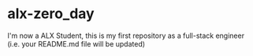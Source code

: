 # alx-zero_day
I'm now a ALX Student, this is my first repository as a full-stack engineer
(i.e. your README.md file will be updated)
